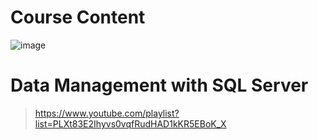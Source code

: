 # Course Content
![image](https://github.com/A-Wahab-Aamir/HDSE-1/assets/83786802/a2eea809-55f3-454e-9bff-4f0b31186c49)

# Data Management with SQL Server
> https://www.youtube.com/playlist?list=PLXt83E2Ihyvs0vqfRudHAD1kKR5EBoK_X
